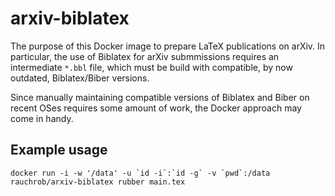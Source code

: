 # arxiv-biblatex

The purpose of this Docker image to prepare LaTeX publications on arXiv. In
particular, the use of Biblatex for arXiv submmissions requires an intermediate
`*.bbl` file, which must be build with compatible, by now outdated,
Biblatex/Biber versions.

Since manually maintaining compatible versions of Biblatex and Biber on recent
OSes requires some amount of work, the Docker approach may come in handy.

## Example usage

```
docker run -i -w '/data' -u `id -i`:`id -g` -v `pwd`:/data rauchrob/arxiv-biblatex rubber main.tex
```
